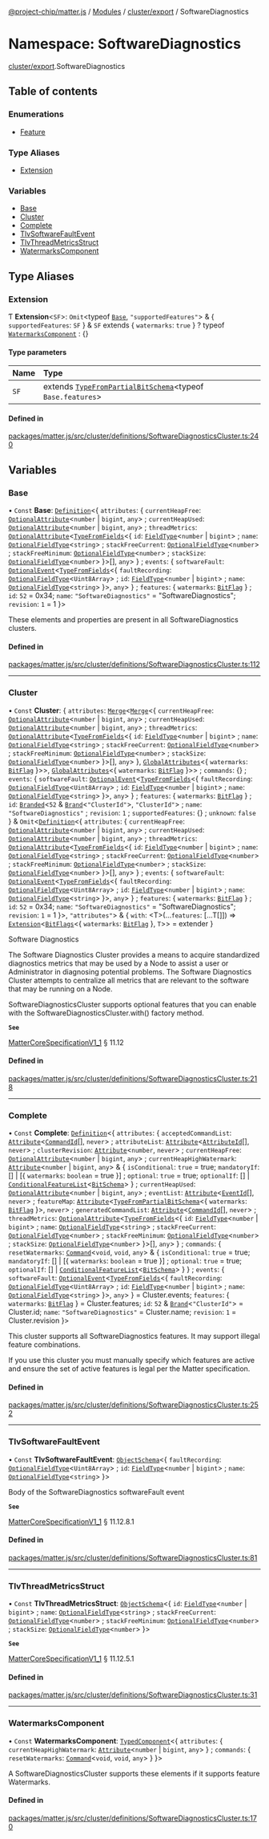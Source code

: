 [@project-chip/matter.js](../README.md) / [Modules](../modules.md) / [cluster/export](cluster_export.md) / SoftwareDiagnostics

# Namespace: SoftwareDiagnostics

[cluster/export](cluster_export.md).SoftwareDiagnostics

## Table of contents

### Enumerations

- [Feature](../enums/cluster_export.SoftwareDiagnostics.Feature.md)

### Type Aliases

- [Extension](cluster_export.SoftwareDiagnostics.md#extension)

### Variables

- [Base](cluster_export.SoftwareDiagnostics.md#base)
- [Cluster](cluster_export.SoftwareDiagnostics.md#cluster)
- [Complete](cluster_export.SoftwareDiagnostics.md#complete)
- [TlvSoftwareFaultEvent](cluster_export.SoftwareDiagnostics.md#tlvsoftwarefaultevent)
- [TlvThreadMetricsStruct](cluster_export.SoftwareDiagnostics.md#tlvthreadmetricsstruct)
- [WatermarksComponent](cluster_export.SoftwareDiagnostics.md#watermarkscomponent)

## Type Aliases

### Extension

Ƭ **Extension**\<`SF`\>: `Omit`\<typeof [`Base`](cluster_export.SoftwareDiagnostics.md#base), ``"supportedFeatures"``\> & \{ `supportedFeatures`: `SF`  } & `SF` extends \{ `watermarks`: ``true``  } ? typeof [`WatermarksComponent`](cluster_export.SoftwareDiagnostics.md#watermarkscomponent) : {}

#### Type parameters

| Name | Type |
| :------ | :------ |
| `SF` | extends [`TypeFromPartialBitSchema`](schema_export.md#typefrompartialbitschema)\<typeof `Base.features`\> |

#### Defined in

[packages/matter.js/src/cluster/definitions/SoftwareDiagnosticsCluster.ts:240](https://github.com/project-chip/matter.js/blob/c15b1068/packages/matter.js/src/cluster/definitions/SoftwareDiagnosticsCluster.ts#L240)

## Variables

### Base

• `Const` **Base**: [`Definition`](cluster_export.ClusterFactory.md#definition)\<\{ `attributes`: \{ `currentHeapFree`: [`OptionalAttribute`](../interfaces/cluster_export.OptionalAttribute.md)\<`number` \| `bigint`, `any`\> ; `currentHeapUsed`: [`OptionalAttribute`](../interfaces/cluster_export.OptionalAttribute.md)\<`number` \| `bigint`, `any`\> ; `threadMetrics`: [`OptionalAttribute`](../interfaces/cluster_export.OptionalAttribute.md)\<[`TypeFromFields`](tlv_export.md#typefromfields)\<\{ `id`: [`FieldType`](../interfaces/tlv_export.FieldType.md)\<`number` \| `bigint`\> ; `name`: [`OptionalFieldType`](../interfaces/tlv_export.OptionalFieldType.md)\<`string`\> ; `stackFreeCurrent`: [`OptionalFieldType`](../interfaces/tlv_export.OptionalFieldType.md)\<`number`\> ; `stackFreeMinimum`: [`OptionalFieldType`](../interfaces/tlv_export.OptionalFieldType.md)\<`number`\> ; `stackSize`: [`OptionalFieldType`](../interfaces/tlv_export.OptionalFieldType.md)\<`number`\>  }\>[], `any`\>  } ; `events`: \{ `softwareFault`: [`OptionalEvent`](../interfaces/cluster_export.OptionalEvent.md)\<[`TypeFromFields`](tlv_export.md#typefromfields)\<\{ `faultRecording`: [`OptionalFieldType`](../interfaces/tlv_export.OptionalFieldType.md)\<`Uint8Array`\> ; `id`: [`FieldType`](../interfaces/tlv_export.FieldType.md)\<`number` \| `bigint`\> ; `name`: [`OptionalFieldType`](../interfaces/tlv_export.OptionalFieldType.md)\<`string`\>  }\>, `any`\>  } ; `features`: \{ `watermarks`: [`BitFlag`](schema_export.md#bitflag)  } ; `id`: ``52`` = 0x34; `name`: ``"SoftwareDiagnostics"`` = "SoftwareDiagnostics"; `revision`: ``1`` = 1 }\>

These elements and properties are present in all SoftwareDiagnostics clusters.

#### Defined in

[packages/matter.js/src/cluster/definitions/SoftwareDiagnosticsCluster.ts:112](https://github.com/project-chip/matter.js/blob/c15b1068/packages/matter.js/src/cluster/definitions/SoftwareDiagnosticsCluster.ts#L112)

___

### Cluster

• `Const` **Cluster**: \{ `attributes`: [`Merge`](util_export.md#merge)\<[`Merge`](util_export.md#merge)\<\{ `currentHeapFree`: [`OptionalAttribute`](../interfaces/cluster_export.OptionalAttribute.md)\<`number` \| `bigint`, `any`\> ; `currentHeapUsed`: [`OptionalAttribute`](../interfaces/cluster_export.OptionalAttribute.md)\<`number` \| `bigint`, `any`\> ; `threadMetrics`: [`OptionalAttribute`](../interfaces/cluster_export.OptionalAttribute.md)\<[`TypeFromFields`](tlv_export.md#typefromfields)\<\{ `id`: [`FieldType`](../interfaces/tlv_export.FieldType.md)\<`number` \| `bigint`\> ; `name`: [`OptionalFieldType`](../interfaces/tlv_export.OptionalFieldType.md)\<`string`\> ; `stackFreeCurrent`: [`OptionalFieldType`](../interfaces/tlv_export.OptionalFieldType.md)\<`number`\> ; `stackFreeMinimum`: [`OptionalFieldType`](../interfaces/tlv_export.OptionalFieldType.md)\<`number`\> ; `stackSize`: [`OptionalFieldType`](../interfaces/tlv_export.OptionalFieldType.md)\<`number`\>  }\>[], `any`\>  }, [`GlobalAttributes`](cluster_export.md#globalattributes)\<\{ `watermarks`: [`BitFlag`](schema_export.md#bitflag)  }\>\>, [`GlobalAttributes`](cluster_export.md#globalattributes)\<\{ `watermarks`: [`BitFlag`](schema_export.md#bitflag)  }\>\> ; `commands`: {} ; `events`: \{ `softwareFault`: [`OptionalEvent`](../interfaces/cluster_export.OptionalEvent.md)\<[`TypeFromFields`](tlv_export.md#typefromfields)\<\{ `faultRecording`: [`OptionalFieldType`](../interfaces/tlv_export.OptionalFieldType.md)\<`Uint8Array`\> ; `id`: [`FieldType`](../interfaces/tlv_export.FieldType.md)\<`number` \| `bigint`\> ; `name`: [`OptionalFieldType`](../interfaces/tlv_export.OptionalFieldType.md)\<`string`\>  }\>, `any`\>  } ; `features`: \{ `watermarks`: [`BitFlag`](schema_export.md#bitflag)  } ; `id`: [`Branded`](util_export.md#branded)\<``52`` & [`Brand`](util_export.md#brand)\<``"ClusterId"``\>, ``"ClusterId"``\> ; `name`: ``"SoftwareDiagnostics"`` ; `revision`: ``1`` ; `supportedFeatures`: {} ; `unknown`: ``false``  } & `Omit`\<[`Definition`](cluster_export.ClusterFactory.md#definition)\<\{ `attributes`: \{ `currentHeapFree`: [`OptionalAttribute`](../interfaces/cluster_export.OptionalAttribute.md)\<`number` \| `bigint`, `any`\> ; `currentHeapUsed`: [`OptionalAttribute`](../interfaces/cluster_export.OptionalAttribute.md)\<`number` \| `bigint`, `any`\> ; `threadMetrics`: [`OptionalAttribute`](../interfaces/cluster_export.OptionalAttribute.md)\<[`TypeFromFields`](tlv_export.md#typefromfields)\<\{ `id`: [`FieldType`](../interfaces/tlv_export.FieldType.md)\<`number` \| `bigint`\> ; `name`: [`OptionalFieldType`](../interfaces/tlv_export.OptionalFieldType.md)\<`string`\> ; `stackFreeCurrent`: [`OptionalFieldType`](../interfaces/tlv_export.OptionalFieldType.md)\<`number`\> ; `stackFreeMinimum`: [`OptionalFieldType`](../interfaces/tlv_export.OptionalFieldType.md)\<`number`\> ; `stackSize`: [`OptionalFieldType`](../interfaces/tlv_export.OptionalFieldType.md)\<`number`\>  }\>[], `any`\>  } ; `events`: \{ `softwareFault`: [`OptionalEvent`](../interfaces/cluster_export.OptionalEvent.md)\<[`TypeFromFields`](tlv_export.md#typefromfields)\<\{ `faultRecording`: [`OptionalFieldType`](../interfaces/tlv_export.OptionalFieldType.md)\<`Uint8Array`\> ; `id`: [`FieldType`](../interfaces/tlv_export.FieldType.md)\<`number` \| `bigint`\> ; `name`: [`OptionalFieldType`](../interfaces/tlv_export.OptionalFieldType.md)\<`string`\>  }\>, `any`\>  } ; `features`: \{ `watermarks`: [`BitFlag`](schema_export.md#bitflag)  } ; `id`: ``52`` = 0x34; `name`: ``"SoftwareDiagnostics"`` = "SoftwareDiagnostics"; `revision`: ``1`` = 1 }\>, ``"attributes"``\> & \{ `with`: \<T\>(...`features`: [...T[]]) => [`Extension`](cluster_export.SoftwareDiagnostics.md#extension)\<[`BitFlags`](schema_export.md#bitflags)\<\{ `watermarks`: [`BitFlag`](schema_export.md#bitflag)  }, `T`\>\> = extender }

Software Diagnostics

The Software Diagnostics Cluster provides a means to acquire standardized diagnostics metrics that may be used
by a Node to assist a user or Administrator in diagnosing potential problems. The Software Diagnostics Cluster
attempts to centralize all metrics that are relevant to the software that may be running on a Node.

SoftwareDiagnosticsCluster supports optional features that you can enable with the
SoftwareDiagnosticsCluster.with() factory method.

**`See`**

[MatterCoreSpecificationV1_1](../interfaces/spec_export.MatterCoreSpecificationV1_1.md) § 11.12

#### Defined in

[packages/matter.js/src/cluster/definitions/SoftwareDiagnosticsCluster.ts:218](https://github.com/project-chip/matter.js/blob/c15b1068/packages/matter.js/src/cluster/definitions/SoftwareDiagnosticsCluster.ts#L218)

___

### Complete

• `Const` **Complete**: [`Definition`](cluster_export.ClusterFactory.md#definition)\<\{ `attributes`: \{ `acceptedCommandList`: [`Attribute`](../interfaces/cluster_export.Attribute.md)\<[`CommandId`](datatype_export.md#commandid)[], `never`\> ; `attributeList`: [`Attribute`](../interfaces/cluster_export.Attribute.md)\<[`AttributeId`](datatype_export.md#attributeid)[], `never`\> ; `clusterRevision`: [`Attribute`](../interfaces/cluster_export.Attribute.md)\<`number`, `never`\> ; `currentHeapFree`: [`OptionalAttribute`](../interfaces/cluster_export.OptionalAttribute.md)\<`number` \| `bigint`, `any`\> ; `currentHeapHighWatermark`: [`Attribute`](../interfaces/cluster_export.Attribute.md)\<`number` \| `bigint`, `any`\> & \{ `isConditional`: ``true`` = true; `mandatoryIf`: [] \| [\{ `watermarks`: `boolean` = true }] ; `optional`: ``true`` = true; `optionalIf`: [] \| [`ConditionalFeatureList`](cluster_export.md#conditionalfeaturelist)\<[`BitSchema`](schema_export.md#bitschema)\>  } ; `currentHeapUsed`: [`OptionalAttribute`](../interfaces/cluster_export.OptionalAttribute.md)\<`number` \| `bigint`, `any`\> ; `eventList`: [`Attribute`](../interfaces/cluster_export.Attribute.md)\<[`EventId`](datatype_export.md#eventid)[], `never`\> ; `featureMap`: [`Attribute`](../interfaces/cluster_export.Attribute.md)\<[`TypeFromPartialBitSchema`](schema_export.md#typefrompartialbitschema)\<\{ `watermarks`: [`BitFlag`](schema_export.md#bitflag)  }\>, `never`\> ; `generatedCommandList`: [`Attribute`](../interfaces/cluster_export.Attribute.md)\<[`CommandId`](datatype_export.md#commandid)[], `never`\> ; `threadMetrics`: [`OptionalAttribute`](../interfaces/cluster_export.OptionalAttribute.md)\<[`TypeFromFields`](tlv_export.md#typefromfields)\<\{ `id`: [`FieldType`](../interfaces/tlv_export.FieldType.md)\<`number` \| `bigint`\> ; `name`: [`OptionalFieldType`](../interfaces/tlv_export.OptionalFieldType.md)\<`string`\> ; `stackFreeCurrent`: [`OptionalFieldType`](../interfaces/tlv_export.OptionalFieldType.md)\<`number`\> ; `stackFreeMinimum`: [`OptionalFieldType`](../interfaces/tlv_export.OptionalFieldType.md)\<`number`\> ; `stackSize`: [`OptionalFieldType`](../interfaces/tlv_export.OptionalFieldType.md)\<`number`\>  }\>[], `any`\>  } ; `commands`: \{ `resetWatermarks`: [`Command`](../interfaces/cluster_export.Command.md)\<`void`, `void`, `any`\> & \{ `isConditional`: ``true`` = true; `mandatoryIf`: [] \| [\{ `watermarks`: `boolean` = true }] ; `optional`: ``true`` = true; `optionalIf`: [] \| [`ConditionalFeatureList`](cluster_export.md#conditionalfeaturelist)\<[`BitSchema`](schema_export.md#bitschema)\>  }  } ; `events`: \{ `softwareFault`: [`OptionalEvent`](../interfaces/cluster_export.OptionalEvent.md)\<[`TypeFromFields`](tlv_export.md#typefromfields)\<\{ `faultRecording`: [`OptionalFieldType`](../interfaces/tlv_export.OptionalFieldType.md)\<`Uint8Array`\> ; `id`: [`FieldType`](../interfaces/tlv_export.FieldType.md)\<`number` \| `bigint`\> ; `name`: [`OptionalFieldType`](../interfaces/tlv_export.OptionalFieldType.md)\<`string`\>  }\>, `any`\>  } = Cluster.events; `features`: \{ `watermarks`: [`BitFlag`](schema_export.md#bitflag)  } = Cluster.features; `id`: ``52`` & [`Brand`](util_export.md#brand)\<``"ClusterId"``\> = Cluster.id; `name`: ``"SoftwareDiagnostics"`` = Cluster.name; `revision`: ``1`` = Cluster.revision }\>

This cluster supports all SoftwareDiagnostics features. It may support illegal feature combinations.

If you use this cluster you must manually specify which features are active and ensure the set of active
features is legal per the Matter specification.

#### Defined in

[packages/matter.js/src/cluster/definitions/SoftwareDiagnosticsCluster.ts:252](https://github.com/project-chip/matter.js/blob/c15b1068/packages/matter.js/src/cluster/definitions/SoftwareDiagnosticsCluster.ts#L252)

___

### TlvSoftwareFaultEvent

• `Const` **TlvSoftwareFaultEvent**: [`ObjectSchema`](../classes/tlv_export.ObjectSchema.md)\<\{ `faultRecording`: [`OptionalFieldType`](../interfaces/tlv_export.OptionalFieldType.md)\<`Uint8Array`\> ; `id`: [`FieldType`](../interfaces/tlv_export.FieldType.md)\<`number` \| `bigint`\> ; `name`: [`OptionalFieldType`](../interfaces/tlv_export.OptionalFieldType.md)\<`string`\>  }\>

Body of the SoftwareDiagnostics softwareFault event

**`See`**

[MatterCoreSpecificationV1_1](../interfaces/spec_export.MatterCoreSpecificationV1_1.md) § 11.12.8.1

#### Defined in

[packages/matter.js/src/cluster/definitions/SoftwareDiagnosticsCluster.ts:81](https://github.com/project-chip/matter.js/blob/c15b1068/packages/matter.js/src/cluster/definitions/SoftwareDiagnosticsCluster.ts#L81)

___

### TlvThreadMetricsStruct

• `Const` **TlvThreadMetricsStruct**: [`ObjectSchema`](../classes/tlv_export.ObjectSchema.md)\<\{ `id`: [`FieldType`](../interfaces/tlv_export.FieldType.md)\<`number` \| `bigint`\> ; `name`: [`OptionalFieldType`](../interfaces/tlv_export.OptionalFieldType.md)\<`string`\> ; `stackFreeCurrent`: [`OptionalFieldType`](../interfaces/tlv_export.OptionalFieldType.md)\<`number`\> ; `stackFreeMinimum`: [`OptionalFieldType`](../interfaces/tlv_export.OptionalFieldType.md)\<`number`\> ; `stackSize`: [`OptionalFieldType`](../interfaces/tlv_export.OptionalFieldType.md)\<`number`\>  }\>

**`See`**

[MatterCoreSpecificationV1_1](../interfaces/spec_export.MatterCoreSpecificationV1_1.md) § 11.12.5.1

#### Defined in

[packages/matter.js/src/cluster/definitions/SoftwareDiagnosticsCluster.ts:31](https://github.com/project-chip/matter.js/blob/c15b1068/packages/matter.js/src/cluster/definitions/SoftwareDiagnosticsCluster.ts#L31)

___

### WatermarksComponent

• `Const` **WatermarksComponent**: [`TypedComponent`](../interfaces/cluster_export.ClusterFactory.TypedComponent.md)\<\{ `attributes`: \{ `currentHeapHighWatermark`: [`Attribute`](../interfaces/cluster_export.Attribute.md)\<`number` \| `bigint`, `any`\>  } ; `commands`: \{ `resetWatermarks`: [`Command`](../interfaces/cluster_export.Command.md)\<`void`, `void`, `any`\>  }  }\>

A SoftwareDiagnosticsCluster supports these elements if it supports feature Watermarks.

#### Defined in

[packages/matter.js/src/cluster/definitions/SoftwareDiagnosticsCluster.ts:170](https://github.com/project-chip/matter.js/blob/c15b1068/packages/matter.js/src/cluster/definitions/SoftwareDiagnosticsCluster.ts#L170)
